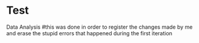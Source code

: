 # Test
Data Analysis
#this was done in order to register the changes made by me and erase the stupid errors that happened during the first iteration
